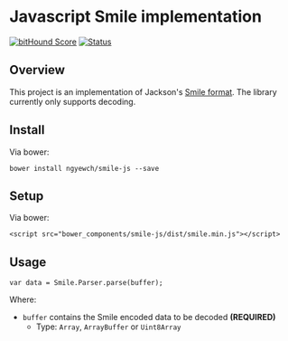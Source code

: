 Javascript Smile implementation
===============================

[![bitHound Score](https://www.bithound.io/github/ngyewch/smile-js/badges/score.svg)](https://www.bithound.io/github/ngyewch/smile-js)
[![Status](https://img.shields.io/badge/Status-Alpha-red.svg)](https://img.shields.io/badge/Status-Work%20in%20progress-yellow.svg)


Overview
--------

This project is an implementation of Jackson's [Smile format](http://wiki.fasterxml.com/SmileFormat). The library currently only supports decoding.

Install
-------
Via bower:

	bower install ngyewch/smile-js --save

Setup
-----
Via bower:

	<script src="bower_components/smile-js/dist/smile.min.js"></script>

Usage
-----

    var data = Smile.Parser.parse(buffer);

Where:

* ``buffer`` contains the Smile encoded data to be decoded **(REQUIRED)**
  * Type: ``Array``, ``ArrayBuffer`` or ``Uint8Array``
